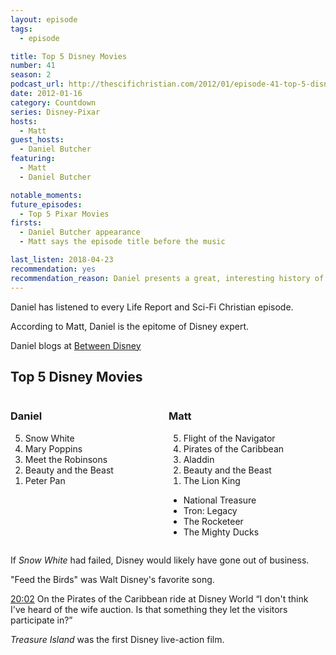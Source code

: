 ```yaml
---
layout: episode
tags:
  - episode

title: Top 5 Disney Movies
number: 41
season: 2
podcast_url: http://thescifichristian.com/2012/01/episode-41-top-5-disney-movies/
date: 2012-01-16
category: Countdown
series: Disney-Pixar
hosts:
  - Matt
guest_hosts:
  - Daniel Butcher
featuring:
  - Matt
  - Daniel Butcher

notable_moments:
future_episodes: 
  - Top 5 Pixar Movies
firsts: 
  - Daniel Butcher appearance
  - Matt says the episode title before the music

last_listen: 2018-04-23
recommendation: yes
recommendation_reason: Daniel presents a great, interesting history of Disney.
---
```

Daniel has listened to every Life Report and Sci-Fi Christian episode. 

According to Matt, Daniel is the epitome of Disney expert.

Daniel blogs at [Between Disney](http://www.betweendisney.com/)

<div class="top-five">
  <h2 class="has-text-centered">Top 5 Disney Movies</h2>
  <div class="columns">
    <div class="column daniel">
      <h3>Daniel</h3>
      <ol reversed>
        <li>Snow White
        <li>Mary Poppins 
        <li>Meet the Robinsons
        <li>Beauty and the Beast
        <li>Peter Pan
      </ol>
    </div>
    <div class="column matt">
      <h3>Matt</h3>
      <ol reversed>
        <li>Flight of the Navigator
        <li>Pirates of the Caribbean
        <li>Aladdin
        <li>Beauty and the Beast
        <li>The Lion King
      </ol>
      <ul class="runner-ups">
        <li>National Treasure
        <li>Tron: Legacy
        <li>The Rocketeer
        <li>The Mighty Ducks
      </ul>
    </div>
  </div>
</div>

If <i class="work-title">Snow White</i> had failed, Disney would likely have gone out of business. 

"Feed the Birds" was Walt Disney's favorite song.

<div class="quote">
  <a class="timestamp tag is-medium is-rounded is-primary" href="http://thescifichristian.com/2012/01/episode-41-top-5-disney-movies/#t=20:02">20:02</a>
  <span class="quote-context is-size-6">On the Pirates of the Caribbean ride at Disney World</span>
  <q class="matt">I don't think I've heard of the wife auction. Is that something they let the visitors participate in?</q>
</div>

<i class="work-title">Treasure Island</i> was the first Disney live-action film.